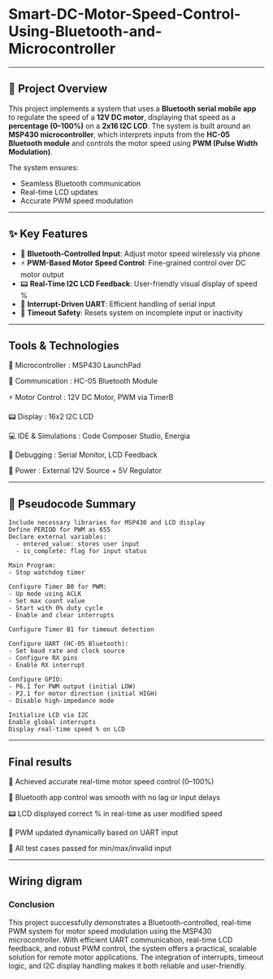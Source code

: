 # Smart-DC-Motor-Speed-Control-Using-Bluetooth-and-Microcontroller

---

## 📘 Project Overview

This project implements a system that uses a **Bluetooth serial mobile app** to regulate the speed of a **12V DC motor**, displaying that speed as a **percentage (0–100%)** on a **2x16 I2C LCD**. The system is built around an **MSP430 microcontroller**, which interprets inputs from the **HC-05 Bluetooth module** and controls the motor speed using **PWM (Pulse Width Modulation)**. 

The system ensures:
- Seamless Bluetooth communication
- Real-time LCD updates
- Accurate PWM speed modulation

---

## ✨ Key Features

- 📱 **Bluetooth-Controlled Input**: Adjust motor speed wirelessly via phone
- ⚡ **PWM-Based Motor Speed Control**: Fine-grained control over DC motor output
- 📟 **Real-Time I2C LCD Feedback**: User-friendly visual display of speed %
- 🧠 **Interrupt-Driven UART**: Efficient handling of serial input
- 🔁 **Timeout Safety**: Resets system on incomplete input or inactivity

---
## **Tools & Technologies**

🧠 Microcontroller	    : MSP430 LaunchPad

📶 Communication	      : HC-05 Bluetooth Module

⚡ Motor Control	      : 12V DC Motor, PWM via TimerB

📟 Display	            : 16x2 I2C LCD

💻 IDE & Simulations	  : Code Composer Studio, Energia

🧪 Debugging	          : Serial Monitor, LCD Feedback

🔌 Power	              : External 12V Source + 5V Regulator

----
## 🔄 **Pseudocode Summary**

```plaintext
Include necessary libraries for MSP430 and LCD display
Define PERIOD for PWM as 655
Declare external variables:
  - entered_value: stores user input
  - is_complete: flag for input status

Main Program:
- Stop watchdog timer

Configure Timer B0 for PWM:
- Up mode using ACLK
- Set max count value
- Start with 0% duty cycle
- Enable and clear interrupts

Configure Timer B1 for timeout detection

Configure UART (HC-05 Bluetooth):
- Set baud rate and clock source
- Configure RX pins
- Enable RX interrupt

Configure GPIO:
- P6.1 for PWM output (initial LOW)
- P2.1 for motor direction (initial HIGH)
- Disable high-impedance mode

Initialize LCD via I2C
Enable global interrupts
Display real-time speed % on LCD

```


----

## Final results

🎯 Achieved accurate real-time motor speed control (0–100%)

📲 Bluetooth app control was smooth with no lag or input delays

📟 LCD displayed correct % in real-time as user modified speed

🔄 PWM updated dynamically based on UART input

🧪 All test cases passed for min/max/invalid input

-----
## Wiring digram


### Conclusion

This project successfully demonstrates a Bluetooth-controlled, real-time PWM system for motor speed modulation using the MSP430 microcontroller. With efficient UART communication, real-time LCD feedback, and robust PWM control, the system offers a practical, scalable solution for remote motor applications. The integration of interrupts, timeout logic, and I2C display handling makes it both reliable and user-friendly.
